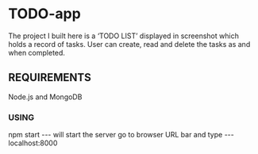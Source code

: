 # TODO-app

The project I built here is a ‘TODO LIST’ displayed in screenshot  which holds a record of tasks. User can create, read and delete the tasks as and when completed. 

## REQUIREMENTS
Node.js and MongoDB

### USING
npm start --- will start the server
go to browser URL bar and type --- localhost:8000
